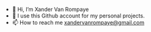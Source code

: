 - 👋 Hi, I’m Xander Van Rompaye
- 🌱 I use this Github account for my personal projects.
- 📫 How to reach me
xandervanrompaye@gmail.com
